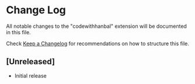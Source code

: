 # Change Log

All notable changes to the "codewithhanbal" extension will be documented in this file.

Check [Keep a Changelog](http://keepachangelog.com/) for recommendations on how to structure this file.

## [Unreleased]

- Initial release
